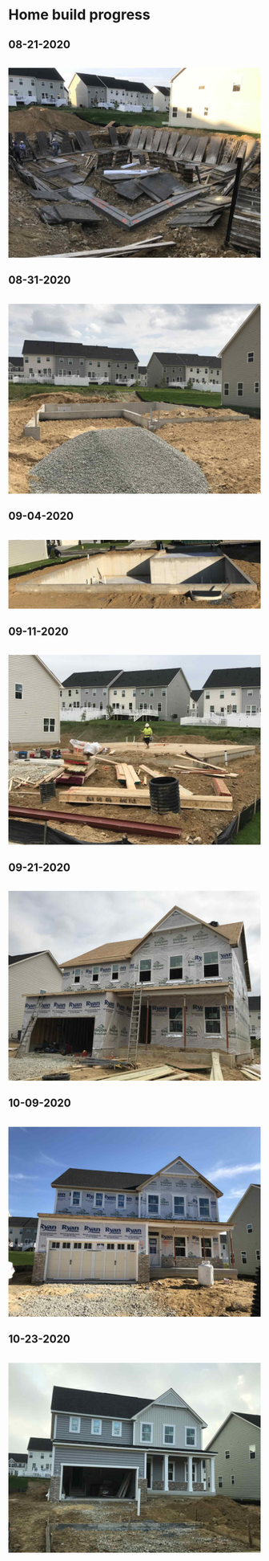 # Home build progress

## 08-21-2020

<br>

<div align="center">

  <img src="/assets/img/house/01.jpg" />

</div>

## 08-31-2020

<br>

<div align="center">

  <img src="/assets/img/house/02.jpg" />

</div>

## 09-04-2020

<br>

<div align="center">

  <img src="/assets/img/house/03.jpg" />

</div>

## 09-11-2020

<br>

<div align="center">

  <img src="/assets/img/house/04.jpg" />

</div>

## 09-21-2020

<br>

<div align="center">

  <img src="/assets/img/house/05.jpg" />

</div>

## 10-09-2020

<br>

<div align="center">

  <img src="/assets/img/house/06.jpg" />

</div>

## 10-23-2020

<br>

<div align="center">

  <img src="/assets/img/house/07.jpg" />

</div>
